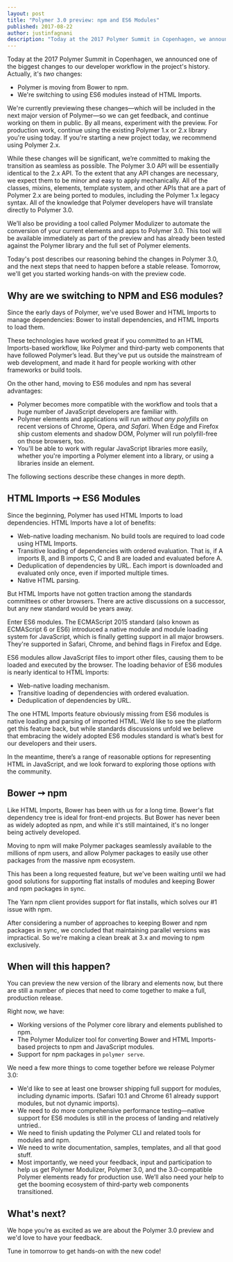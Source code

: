 ```yaml
---
layout: post
title: "Polymer 3.0 preview: npm and ES6 Modules"
published: 2017-08-22
author: justinfagnani
description: "Today at the 2017 Polymer Summit in Copenhagen, we announced one of the biggest changes to our developer workflow in the project's history."
---
```




Today at the 2017 Polymer Summit in Copenhagen, we announced one of the biggest changes to our developer workflow in the project's history. Actually, it's *two* changes:



*   Polymer is moving from Bower to npm.
*   We're switching to using ES6 modules instead of HTML Imports.

We're currently previewing these changes—which will be included in the next major version of Polymer—so we can get feedback, and continue working on them in public. By all means, experiment with the preview. For production work, continue using the existing Polymer 1.x or 2.x library you're using today. If you're starting a new project today, we recommend using Polymer 2.x.

While these changes will be significant, we’re committed to making the transition as seamless as possible. The Polymer 3.0 API will be essentially identical to the 2.x API. To the extent that any API changes are necessary, we expect them to be minor and easy to apply mechanically. All of the classes, mixins, elements, template system, and other APIs that are a part of Polymer 2.x are being ported to modules, including the Polymer 1.x legacy syntax. All of the knowledge that Polymer developers have will translate directly to Polymer 3.0.

We’ll also be providing a tool called Polymer Modulizer to automate the conversion of your current elements and apps to Polymer 3.0. This tool will be available immediately as part of the preview and has already been tested against the Polymer library and the full set of Polymer elements.

Today's post describes our reasoning behind the changes in Polymer 3.0, and the next steps that need to happen before a stable release. Tomorrow, we'll get you started working hands-on with the preview code.


## Why are we switching to NPM and ES6 modules?

Since the early days of Polymer, we've used Bower and HTML Imports to manage dependencies: Bower to install dependencies, and HTML Imports to load them.

These technologies have worked great if you committed to an HTML Imports-based workflow, like Polymer and third-party web components that have followed Polymer’s lead. But they've put us outside the mainstream of web development, and made it hard for people working with other frameworks or build tools.

On the other hand, moving to ES6 modules and npm has several advantages:



*   Polymer becomes more compatible with the workflow and tools that a huge number of JavaScript developers are familiar with.
*   Polymer elements and applications will run *without any polyfills* on recent versions of Chrome, Opera, *and Safari*. When Edge and Firefox ship custom elements and shadow DOM, Polymer will run polyfill-free on those browsers, too.
*   You'll be able to work with regular JavaScript libraries more easily, whether you're importing a Polymer element into a library, or using a libraries inside an element.

The following sections describe these changes in more depth.


## HTML Imports ➙ ES6 Modules

Since the beginning, Polymer has used HTML Imports to load dependencies. HTML Imports have a lot of benefits:



*   Web-native loading mechanism. No build tools are required to load code using HTML Imports.
*   Transitive loading of dependencies with ordered evaluation. That is, if A imports B, and B imports C, C and B are loaded and evaluated before A.
*   Deduplication of dependencies by URL. Each import is downloaded and evaluated only once, even if imported multiple times.
*   Native HTML parsing.

But HTML Imports have not gotten traction among the standards committees or other browsers. There are active discussions on a successor, but any new standard would be years away.

Enter ES6 modules. The ECMAScript 2015 standard (also known as ECMAScript 6 or ES6) introduced a native module and module loading system for JavaScript, which is finally getting support in all major browsers. They're supported in Safari, Chrome, and behind flags in Firefox and Edge.

ES6 modules allow JavaScript files to import other files, causing them to be loaded and executed by the browser.  The loading behavior of ES6 modules is nearly identical to HTML Imports:



*   Web-native loading mechanism.
*   Transitive loading of dependencies with ordered evaluation.
*   Deduplication of dependencies by URL.

The one HTML Imports feature obviously missing from ES6 modules is native loading and parsing of imported HTML. We’d like to see the platform get this feature back, but while standards discussions unfold we believe that embracing the widely adopted ES6 modules standard is what’s best for our developers and their users.

In the meantime, there’s a range of reasonable options for representing HTML in JavaScript, and we look forward to exploring those options with the community.


## Bower ➙ npm

Like HTML Imports, Bower has been with us for a long time. Bower's flat dependency tree is ideal for front-end projects. But Bower has never been as widely adopted as npm, and while it's still maintained, it's no longer being actively developed.

Moving to npm will make Polymer packages seamlessly available to the millions of npm users, and allow Polymer packages to easily use other packages from the massive npm ecosystem.

This has been a long requested feature, but we've been waiting until we had good solutions for supporting flat installs of modules and keeping Bower and npm packages in sync.

The Yarn npm client provides support for flat installs, which solves our #1 issue with npm.

After considering a number of approaches to keeping Bower and npm packages in sync, we concluded that maintaining parallel versions was impractical. So we're making a clean break at 3.x and moving to npm exclusively.


## When will this happen?

You can preview the new version of the library and elements now, but there are still a number of pieces that need to come together to make a full, production release.

Right now, we have:



*   Working versions of the Polymer core library and elements published to npm.
*   The Polymer Modulizer tool for converting Bower and HTML Imports-based projects to npm and JavaScript modules.
*   Support for npm packages in `polymer serve`.

We need a few more things to come together before we release Polymer 3.0:



*   We'd like to see at least one browser shipping full support for modules, including dynamic imports. (Safari 10.1 and Chrome 61 already support modules, but not dynamic imports).
*   We need to do more comprehensive performance testing—native support for ES6 modules is still in the process of landing and relatively untried..
*   We need to finish updating the Polymer CLI and related tools for modules and npm.
*   We need to write documentation, samples, templates, and all that good stuff.
*   Most importantly, we need your feedback, input and participation to help us get Polymer Modulizer, Polymer 3.0, and the 3.0-compatible Polymer elements ready for production use. We’ll also need your help to get the booming ecosystem of third-party web components transitioned.



## What's next?

We hope you’re as excited as we are about the Polymer 3.0 preview and we'd love to have your feedback.

Tune in tomorrow to get hands-on with the new code!
